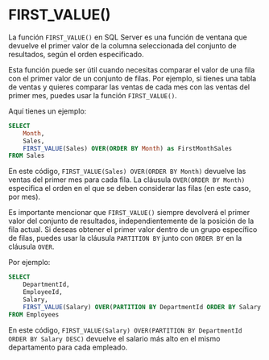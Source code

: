 # FIRST_VALUE()

La función `FIRST_VALUE()` en SQL Server es una función de ventana que devuelve el primer valor de la columna seleccionada del conjunto de resultados, según el orden especificado.

Esta función puede ser útil cuando necesitas comparar el valor de una fila con el primer valor de un conjunto de filas. Por ejemplo, si tienes una tabla de ventas y quieres comparar las ventas de cada mes con las ventas del primer mes, puedes usar la función `FIRST_VALUE()`.

Aquí tienes un ejemplo:
```sql
SELECT 
    Month, 
    Sales, 
    FIRST_VALUE(Sales) OVER(ORDER BY Month) as FirstMonthSales
FROM Sales
```


En este código, `FIRST_VALUE(Sales) OVER(ORDER BY Month)` devuelve las ventas del primer mes para cada fila. La cláusula `OVER(ORDER BY Month)` especifica el orden en el que se deben considerar las filas (en este caso, por mes).

Es importante mencionar que `FIRST_VALUE()` siempre devolverá el primer valor del conjunto de resultados, independientemente de la posición de la fila actual. Si deseas obtener el primer valor dentro de un grupo específico de filas, puedes usar la cláusula `PARTITION BY` junto con `ORDER BY` en la cláusula `OVER`.

Por ejemplo:
```sql
SELECT 
    DepartmentId,
    EmployeeId, 
    Salary, 
    FIRST_VALUE(Salary) OVER(PARTITION BY DepartmentId ORDER BY Salary DESC) as HighestSalaryInDepartment
FROM Employees
```

En este código, `FIRST_VALUE(Salary) OVER(PARTITION BY DepartmentId ORDER BY Salary DESC)` devuelve el salario más alto en el mismo departamento para cada empleado.